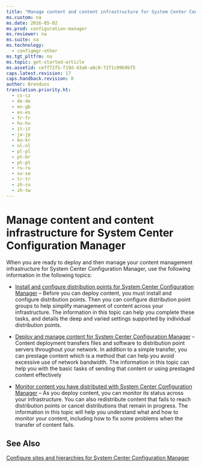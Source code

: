 ```yaml
---
title: "Manage content and content infrastructure for System Center Configuration Manager"
ms.custom: na
ms.date: 2016-05-02
ms.prod: configuration-manager
ms.reviewer: na
ms.suite: na
ms.technology: 
  - configmgr-other
ms.tgt_pltfrm: na
ms.topic: get-started-article
ms.assetid: ceff72f5-f19d-43a0-a8c0-72f1c09b9bf5
caps.latest.revision: 17
caps.handback.revision: 0
author: Brenduns
translation.priority.ht: 
  - cs-cz
  - de-de
  - en-gb
  - es-es
  - fr-fr
  - hu-hu
  - it-it
  - ja-jp
  - ko-kr
  - nl-nl
  - pl-pl
  - pt-br
  - pt-pt
  - ru-ru
  - sv-se
  - tr-tr
  - zh-cn
  - zh-tw
---
```

# Manage content and content infrastructure for System Center Configuration Manager
When you are ready to deploy and then manage your content management infrastructure for System Center Configuration Manager,   use the following information in the following topics:  
  
-   [Install and configure distribution points for System Center Configuration Manager](../../../../core/servers/deploy/configure/install-and-configure-distribution-points.md) – Before you can deploy content, you must install and configure distribution points. Then you can configure distribution point groups to help simplify management of content across your infrastructure. The information in this topic can help you complete these tasks, and details the deep and varied settings supported by individual distribution points.  
  
-   [Deploy and manage content for System Center Configuration Manager](../../../../core/servers/deploy/configure/deploy-and-manage-content.md) – Content deployment transfers files and software to distribution point servers throughout your network. In addition to a simple transfer, you can prestage content which is a method that can help you avoid excessive use of network bandwidth. The information in this topic can help you with the basic tasks of sending that content or using prestaged content effectively  
  
-   [Monitor content you have distributed with System Center Configuration Manager](../../../../core/servers/deploy/configure/monitor-content-you-have-distributed.md) – As you deploy content, you can monitor its status across your infrastructure. You can also redistribute content that fails to reach distribution points or cancel distributions that remain in progress. The information in this topic will help you understand what and how to monitor your content, including how to fix some problems when the transfer of content fails.  
  
## See Also  
 [Configure sites and hierarchies for System Center Configuration Manager](../../../../core/servers/deploy/configure/configure-sites-and-hierarchies.md)